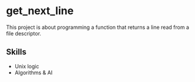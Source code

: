 # get_next_line

This project is about programming a function that returns a line read from a file descriptor.

## Skills

- Unix logic
- Algorithms & AI
